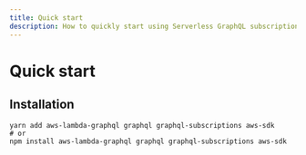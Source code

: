 ```yaml
---
title: Quick start
description: How to quickly start using Serverless GraphQL subscriptions in your project.
---
```


# Quick start

## Installation

```console
yarn add aws-lambda-graphql graphql graphql-subscriptions aws-sdk
# or
npm install aws-lambda-graphql graphql graphql-subscriptions aws-sdk
```
